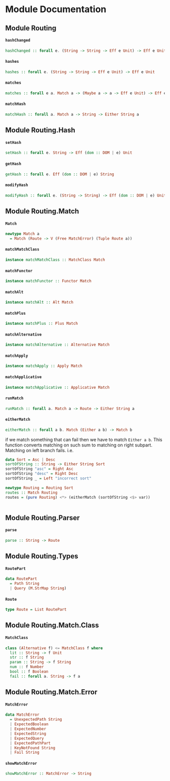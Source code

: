 # Module Documentation

## Module Routing

#### `hashChanged`

``` purescript
hashChanged :: forall e. (String -> String -> Eff e Unit) -> Eff e Unit
```


#### `hashes`

``` purescript
hashes :: forall e. (String -> String -> Eff e Unit) -> Eff e Unit
```


#### `matches`

``` purescript
matches :: forall e a. Match a -> (Maybe a -> a -> Eff e Unit) -> Eff e Unit
```


#### `matchHash`

``` purescript
matchHash :: forall a. Match a -> String -> Either String a
```



## Module Routing.Hash

#### `setHash`

``` purescript
setHash :: forall e. String -> Eff (dom :: DOM | e) Unit
```


#### `getHash`

``` purescript
getHash :: forall e. Eff (dom :: DOM | e) String
```


#### `modifyHash`

``` purescript
modifyHash :: forall e. (String -> String) -> Eff (dom :: DOM | e) Unit
```



## Module Routing.Match

#### `Match`

``` purescript
newtype Match a
  = Match (Route -> V (Free MatchError) (Tuple Route a))
```


#### `matchMatchClass`

``` purescript
instance matchMatchClass :: MatchClass Match
```


#### `matchFunctor`

``` purescript
instance matchFunctor :: Functor Match
```


#### `matchAlt`

``` purescript
instance matchAlt :: Alt Match
```


#### `matchPlus`

``` purescript
instance matchPlus :: Plus Match
```


#### `matchAlternative`

``` purescript
instance matchAlternative :: Alternative Match
```


#### `matchApply`

``` purescript
instance matchApply :: Apply Match
```


#### `matchApplicative`

``` purescript
instance matchApplicative :: Applicative Match
```


#### `runMatch`

``` purescript
runMatch :: forall a. Match a -> Route -> Either String a
```

#### `eitherMatch`

``` purescript
eitherMatch :: forall a b. Match (Either a b) -> Match b
```

if we match something that can fail then we have to 
match `Either a b`. This function converts matching on such
sum to matching on right subpart. Matching on left branch fails.
i.e.
```purescript
data Sort = Asc | Desc
sortOfString :: String -> Either String Sort
sortOfString "asc" = Right Asc
sortOfString "desc" = Right Desc
sortOfString _ = Left "incorrect sort"
           
newtype Routing = Routing Sort
routes :: Match Routing
routes = (pure Routing) <*> (eitherMatch (sortOfString <$> var))
           
```


## Module Routing.Parser

#### `parse`

``` purescript
parse :: String -> Route
```



## Module Routing.Types

#### `RoutePart`

``` purescript
data RoutePart
  = Path String
  | Query (M.StrMap String)
```


#### `Route`

``` purescript
type Route = List RoutePart
```



## Module Routing.Match.Class

#### `MatchClass`

``` purescript
class (Alternative f) <= MatchClass f where
  lit :: String -> f Unit
  str :: f String
  param :: String -> f String
  num :: f Number
  bool :: f Boolean
  fail :: forall a. String -> f a
```



## Module Routing.Match.Error

#### `MatchError`

``` purescript
data MatchError
  = UnexpectedPath String
  | ExpectedBoolean 
  | ExpectedNumber 
  | ExpectedString 
  | ExpectedQuery 
  | ExpectedPathPart 
  | KeyNotFound String
  | Fail String
```


#### `showMatchError`

``` purescript
showMatchError :: MatchError -> String
```




